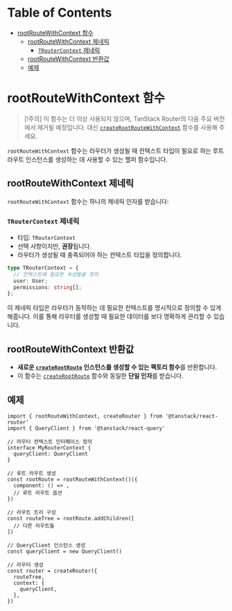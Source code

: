 # Table of Contents

- [rootRouteWithContext 함수](#rootroutewithcontext-함수)
  - [rootRouteWithContext 제네릭](#rootroutewithcontext-제네릭)
    - [`TRouterContext` 제네릭](#troutercontext-제네릭)
  - [rootRouteWithContext 반환값](#rootroutewithcontext-반환값)
  - [예제](#예제)

# rootRouteWithContext 함수

> [!주의]
> 이 함수는 더 이상 사용되지 않으며, TanStack Router의 다음 주요 버전에서 제거될 예정입니다.
> 대신 [`createRootRouteWithContext`](./createRootRouteWithContextFunction.md) 함수를 사용해 주세요.

`rootRouteWithContext` 함수는 라우터가 생성될 때 컨텍스트 타입이 필요로 하는 루트 라우트 인스턴스를 생성하는 데 사용할 수 있는 헬퍼 함수입니다.


## rootRouteWithContext 제네릭

`rootRouteWithContext` 함수는 하나의 제네릭 인자를 받습니다:


### `TRouterContext` 제네릭

- 타입: `TRouterContext`
- 선택 사항이지만, **권장**됩니다.
- 라우터가 생성될 때 충족되어야 하는 컨텍스트 타입을 정의합니다.

```typescript
type TRouterContext = {
  // 컨텍스트에 필요한 속성들을 정의
  user: User;
  permissions: string[];
};
```

이 제네릭 타입은 라우터가 동작하는 데 필요한 컨텍스트를 명시적으로 정의할 수 있게 해줍니다. 이를 통해 라우터를 생성할 때 필요한 데이터를 보다 명확하게 관리할 수 있습니다.


## rootRouteWithContext 반환값

- **새로운 [`createRootRoute`](./createRootRouteFunction.md) 인스턴스를 생성할 수 있는 팩토리 함수**를 반환합니다.
- 이 함수는 [`createRootRoute`](./createRootRouteFunction.md) 함수와 동일한 **단일 인자**를 받습니다.


## 예제

```tsx
import { rootRouteWithContext, createRouter } from '@tanstack/react-router'
import { QueryClient } from '@tanstack/react-query'

// 라우터 컨텍스트 인터페이스 정의
interface MyRouterContext {
  queryClient: QueryClient
}

// 루트 라우트 생성
const rootRoute = rootRouteWithContext()({
  component: () => ,
  // 루트 라우트 옵션
})

// 라우트 트리 구성
const routeTree = rootRoute.addChildren([
  // 다른 라우트들
])

// QueryClient 인스턴스 생성
const queryClient = new QueryClient()

// 라우터 생성
const router = createRouter({
  routeTree,
  context: {
    queryClient,
  },
})
```



